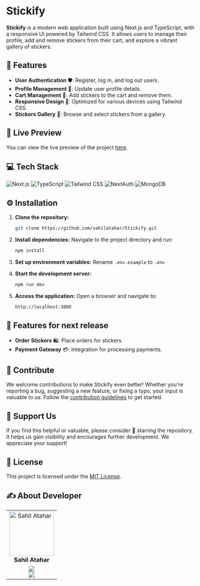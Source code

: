 # Stickify

**Stickify** is a modern web application built using Next.js and TypeScript, with a responsive UI powered by Tailwind CSS. It allows users to manage their profile, add and remove stickers from their cart, and explore a vibrant gallery of stickers.

## 🔮 Features

- **User Authentication** 🛡️: Register, log in, and log out users.
- **Profile Management** 📝: Update user profile details.
- **Cart Management** 🛒: Add stickers to the cart and remove them.
- **Responsive Design** 📱: Optimized for various devices using Tailwind CSS.
- **Stickers Gallery** 🎨: Browse and select stickers from a gallery.

## 🚀 Live Preview

You can view the live preview of the project [here](https://stickifystore.vercel.app/).

## 💻 Tech Stack

![Next.js](https://img.shields.io/badge/Next.js-000000?style=for-the-badge&logo=next.js&logoColor=white)
![TypeScript](https://img.shields.io/badge/TypeScript-007ACC?style=for-the-badge&logo=typescript&logoColor=white)
![Tailwind CSS](https://img.shields.io/badge/Tailwind_CSS-38B2AC?style=for-the-badge&logo=tailwind-css&logoColor=white)
![NextAuth](https://img.shields.io/badge/NextAuth-000000?style=for-the-badge&logo=next-auth&logoColor=white)
![MongoDB](https://img.shields.io/badge/MongoDB-4EA94B?style=for-the-badge&logo=mongodb&logoColor=white)

## ⚙️ Installation

1. **Clone the repository:**

   ```bash
   git clone https://github.com/sahilatahar/Stickify.git
   ```

2. **Install dependencies:**
   Navigate to the project directory and run:

   ```bash
   npm install
   ```

3. **Set up environment variables:**
   Rename `.env.example` to `.env`

4. **Start the development server:**

   ```bash
   npm run dev
   ```

5. **Access the application:**
   Open a browser and navigate to:
   ```bash
   http://localhost:3000
   ```

## 🔮 Features for next release

- **Order Stickers** 🛍️: Place orders for stickers.
- **Payment Gateway** 💳: Integration for processing payments.

## 🤝 Contribute

We welcome contributions to make Stickify even better! Whether you're reporting a bug, suggesting a new feature, or fixing a typo, your input is valuable to us. Follow the [contribution guidelines](CONTRIBUTING.md) to get started.

## 🌟 Support Us

If you find this helpful or valuable, please consider 🌟 starring the repository. It helps us gain visibility and encourages further development. We appreciate your support!

## 🧾 License

This project is licensed under the [MIT License](LICENSE).

## ✍️ About Developer

<table>
  <tbody>
    <tr>
      <td align="center" valign="top">
        <img src="https://github.com/sahilatahar.png" width="120px;" alt="Sahil Atahar"/>
        <br />
        <b>Sahil Atahar</b>
      </td>
    </tr>
    <tr>
        <td align="center">
            <a href="https://github.com/sahilatahar">
            <img src="https://img.shields.io/badge/GitHub-100000.svg?style=for-the-badge&logo=github&logoColor=white"/>
        </a>
        <br/>
        <a href="https://linkedin.com/in/sahilatahar">
            <img src="https://img.shields.io/badge/linkedin-%230077B5.svg?style=for-the-badge&logo=linkedin&logoColor=white"/>
        </a>
        </td>
    </tr>
  </tbody>
</table>

